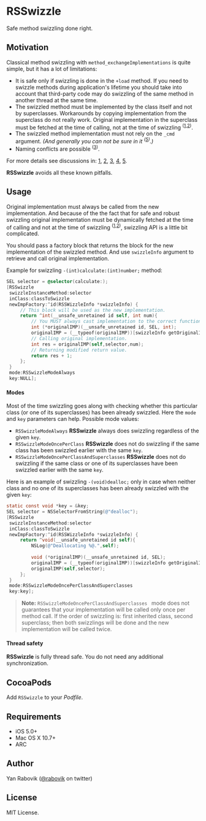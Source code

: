 
# RSSwizzle
Safe method swizzling done right.

## Motivation

Classical method swizzling with `method_exchangeImplementations` is quite simple, but it has a lot of limitations:

* It is safe only if swizzling is done in the `+load` method. If you need to swizzle methods during application's lifetime you should take into account that third-party code may do swizzling of the same method in another thread at the same time.
* The swizzled method must be implemented by the class itself and not by superclasses. Workarounds by copying implementation from the superclass do not really work. Original implementation in the superclass must be fetched at the time of calling, not at the time of swizzling <sup>([1][774],[2][775])</sup>.
* The swizzled method implementation must not rely on the `_cmd` argument. _(And generally you can not be sure in it <sup>([5][cmd])</sup>.)_
* Naming conflicts are possible <sup>([3][SO])</sup>.

For more details see discussions in: [1][774], [2][775], [3][SO], [4][TH], [5][cmd].

**RSSwizzle** avoids all these known pitfalls.

## Usage

Original implementation must always be called from the new implementation. And because of the the fact that for safe and robust swizzling original implementation must be dynamically fetched at the time of calling and not at the time of swizzling <sup>([1][774],[2][775])</sup>, swizzling API is a little bit complicated.

You should pass a factory block that returns the block for the new implementation of the swizzled method. And use `swizzleInfo` argument to retrieve and call original implementation.

Example for swizzling `-(int)calculate:(int)number;` method:

```objective-c
SEL selector = @selector(calculate:);
[RSSwizzle
 swizzleInstanceMethod:selector
 inClass:classToSwizzle
 newImpFactory:^id(RSSWizzleInfo *swizzleInfo) {
     // This block will be used as the new implementation.
     return ^int(__unsafe_unretained id self, int num){
         // You MUST always cast implementation to the correct function pointer.
         int (*originalIMP)(__unsafe_unretained id, SEL, int);
         originalIMP = (__typeof(originalIMP))[swizzleInfo getOriginalImplementation];
         // Calling original implementation.
         int res = originalIMP(self,selector,num);
         // Returning modified return value.
         return res + 1;
     };
 }
 mode:RSSwizzleModeAlways
 key:NULL];
```

#### Modes

Most of the time swizzling goes along with checking whether this particular class (or one of its superclasses) has been already swizzled. Here the `mode` and `key` parameters can help.
Possible mode values:

* `RSSwizzleModeAlways` **RSSwizzle** always does swizzling regardless of the given `key`.
* `RSSwizzleModeOncePerClass` **RSSwizzle** does not do swizzling if the same class has been swizzled earlier with the same `key`.
* `RSSwizzleModeOncePerClassAndSuperclasses` **RSSwizzle** does not do swizzling if the same class or one of its superclasses have been swizzled earlier with the same `key`.

Here is an example of swizzling `-(void)dealloc;` only in case when neither class and no one of its superclasses has been already swizzled with the given `key`:

```objective-c
static const void *key = &key;
SEL selector = NSSelectorFromString(@"dealloc");
[RSSwizzle
 swizzleInstanceMethod:selector
 inClass:classToSwizzle
 newImpFactory:^id(RSSWizzleInfo *swizzleInfo) {
     return ^void(__unsafe_unretained id self){
         NSLog(@"Deallocating %@.",self);
         
         void (*originalIMP)(__unsafe_unretained id, SEL);
         originalIMP = (__typeof(originalIMP))[swizzleInfo getOriginalImplementation];
         originalIMP(self,selector);
     };
 }
 mode:RSSwizzleModeOncePerClassAndSuperclasses
 key:key];
```

> **Note:** `RSSwizzleModeOncePerClassAndSuperclasses ` mode does not guarantees that your implementation will be called only once per method call. If the order of swizzling is: first inherited class, second superclass; then both swizzlings will be done and the new implementation will be called twice.

#### Thread safety

**RSSwizzle** is fully thread safe. You do not need any additional synchronization.

## CocoaPods
Add `RSSwizzle` to your _Podfile_.

## Requirements
* iOS 5.0+
* Mac OS X 10.7+
* ARC

## Author
Yan Rabovik ([@rabovik][twitter] on twitter)

## License
MIT License.

[twitter]: https://twitter.com/rabovik
[cmd]: http://www.mikeash.com/pyblog/friday-qa-2010-01-29-method-replacement-for-fun-and-profit.html#comment-e2c2af6395d9e8fca559895bbd434ee8
[SO]: http://stackoverflow.com/a/8636521/441735
[774]: https://github.com/ReactiveCocoa/ReactiveCocoa/pull/774
[775]: https://github.com/ReactiveCocoa/ReactiveCocoa/pull/775
[TH]: https://github.com/th-in-gs/THObserversAndBinders/commit/cabe12dece2faabf5e58759363ac603be963c889#L1R231